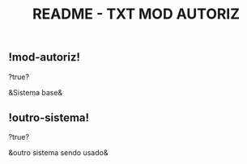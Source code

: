 <header>
  <h1 class="titulo-principal">README - TXT MOD AUTORIZ</h1>
</header>

<div class="sis-test preparativos">
  <h2>!mod-autoriz!</h2>
  <p>?true?</p>
  <p>&Sistema base&</p>
</div>

<div class="outro sistema">
  <h2>!outro-sistema!</h2>
  <p>?true?</p>
  <p>&outro sistema sendo usado&</p>
</div>
